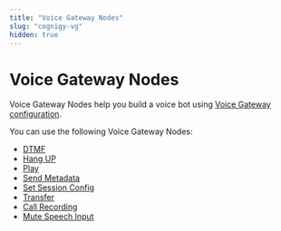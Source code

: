 ```yaml
---
title: "Voice Gateway Nodes" 
slug: "cognigy-vg" 
hidden: true 
---
```


# Voice Gateway Nodes

Voice Gateway Nodes help you build a voice bot using [Voice Gateway configuration](../../../../voicegateway/overview.md).

You can use the following Voice Gateway Nodes:

- [DTMF](dtmf.md)
- [Hang UP](hangup.md)
- [Play](play.md)
- [Send Metadata](send-metadata.md)
- [Set Session Config](set-session-config.md)
- [Transfer](transfer.md)
- [Call Recording](call-recording.md)
- [Mute Speech Input](mute-speech-input.md)